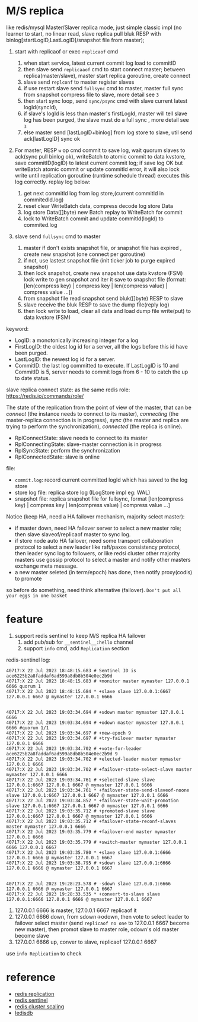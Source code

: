 # M/S replica
like redis/mysql Master/Slaver replica mode, just simple classic impl (no learner to start, no linear read, slave replica pull bluk RESP with binlog[startLogID,LastLogID]/snapshot file from master);
1. start with replicaof or exec `replicaof` cmd
   1. when start service, latest current commit log load to commitID
   2. then slave send `replicaaof` cmd to start connect master; between replica(master/slave), master start replica goroutine, create connect
   3. slave send `replconf` to master register slaves
   4. if use restart slave send `fullsync` cmd to master, master full sync from snapshot compress file to slave, more detail see `3`
   5. then start sync loop, send `sync/psync` cmd with slave current latest logId(syncId), 
   6. if slave's logId is less than master's firstLogId, master will tell slave log has been purged, the slave must do a full sync , more detail see `3`
   7. else master send [lastLogID+binlog] from log store to slave, util send ack[lastLogID] sync ok

2. For master, RESP `w` op cmd commit to save log, wait quorum slaves to ack(sync pull binlog ok), writeBatch to atomic commit to data kvstore, save commitID(logID) to latest current commit log; if save log OK but writeBatch atomic commit or update commitId error, it will also lock write until replication goroutine (runtime schedule thread) executes this log correctly. replay log below:
   1. get next commitId log from log store,(current commitId in commitedId.log)
   2. reset clear WriteBatch data, compress decode log store Data
   3. log store Data([]byte) new Batch replay to WriteBatch for commit
   4. lock to WriteBatch commit and update commitId(logId) to commited.log


3. slave send `fullsync` cmd to master
   1. master if don't exists snapshot file, or snapshot file has expired , create new snapshot (one connect per goroutine)
   2. if not, use lastest snapshot file (init ticker job to purge expired snapshot)
   3. then lock snapshot, create new snapshot use data kvstore (FSM) lock write to gen snapshot and iter it save to snapshot file (format: [len(compress key) | compress key | len(compress value) | compress value ...])
   4. from snapshot file read snapshot send bluk([]byte) RESP to slave
   5. slave receive the bluk RESP to save the dump file(reply log)
   6. then lock write to load, clear all data and load dump file write(put) to data kvstore (FSM)  

keyword:
+ LogID: a monotonically increasing integer for a log
+ FirstLogID: the oldest log id for a server, all the logs before this id have been purged.
+ LastLogID: the newest log id for a server.
+ CommitID: the last log committed to execute. If LastLogID is 10 and CommitID is 5, server needs to commit logs from 6 - 10 to catch the up to date status.

slave replica connect state: 
as the same redis role: https://redis.io/commands/role/

The state of the replication from the point of view of the master, that can be *connect* (the instance needs to connect to its master), *connecting* (the master-replica connection is in progress), *sync* (the master and replica are trying to perform the synchronization), *connected* (the replica is online).

* RplConnectState: slave needs to connect to its master
* RplConnectingState: slave-master connection is in progress
* RplSyncState: perform the synchronization
* RplConnectedState: slave is online

file:
* `commit.log`: record current committed logId which has saved to the log store
* store log file: replica store log (ILogStore impl eg: WAL)
* snapshot file: replica snapshot file for fullsync, format [len(compress key) | compress key | len(compress value) | compress value ...]

Notice (keep HA, need a HA failover mechanism, majority select master):
* if master down, need HA failover server to select a new master role; then slave slaveof/replicaof master to sync log.
* if store node auto HA failover, need some transport collaboration protocol to select a new leader like raft/paxos consistency protocol, then leader sync log to followers, or like redsi cluster other majority masters use gossip protocol to select a master and notify other masters exchange meta message. 
* a new master seleted (in term/epoch) has done, then notify proxy(codis) to promote

so before do something, need think alternative (failover). `Don't put all your eggs in one basket`

# feature
1. support redis sentinel to keep M/S replica HA failover
   1. add pub/sub for `__sentinel__:hello` channel
   2. support `info` cmd, add `Replication` section

redis-sentinel log:
```
40717:X 22 Jul 2023 18:48:15.683 # Sentinel ID is ace6225b2a8faddaf6ad599a8db8b504e0ec2b9d
40717:X 22 Jul 2023 18:48:15.683 # +monitor master mymaster 127.0.0.1 6666 quorum 1
40717:X 22 Jul 2023 18:48:15.684 * +slave slave 127.0.0.1:6667 127.0.0.1 6667 @ mymaster 127.0.0.1 6666


40717:X 22 Jul 2023 19:03:34.694 # +sdown master mymaster 127.0.0.1 6666
40717:X 22 Jul 2023 19:03:34.694 # +odown master mymaster 127.0.0.1 6666 #quorum 1/1
40717:X 22 Jul 2023 19:03:34.697 # +new-epoch 9
40717:X 22 Jul 2023 19:03:34.697 # +try-failover master mymaster 127.0.0.1 6666
40717:X 22 Jul 2023 19:03:34.702 # +vote-for-leader ace6225b2a8faddaf6ad599a8db8b504e0ec2b9d 9
40717:X 22 Jul 2023 19:03:34.702 # +elected-leader master mymaster 127.0.0.1 6666
40717:X 22 Jul 2023 19:03:34.702 # +failover-state-select-slave master mymaster 127.0.0.1 6666
40717:X 22 Jul 2023 19:03:34.761 # +selected-slave slave 127.0.0.1:6667 127.0.0.1 6667 @ mymaster 127.0.0.1 6666
40717:X 22 Jul 2023 19:03:34.761 * +failover-state-send-slaveof-noone slave 127.0.0.1:6667 127.0.0.1 6667 @ mymaster 127.0.0.1 6666
40717:X 22 Jul 2023 19:03:34.852 * +failover-state-wait-promotion slave 127.0.0.1:6667 127.0.0.1 6667 @ mymaster 127.0.0.1 6666
40717:X 22 Jul 2023 19:03:35.712 # +promoted-slave slave 127.0.0.1:6667 127.0.0.1 6667 @ mymaster 127.0.0.1 6666
40717:X 22 Jul 2023 19:03:35.712 # +failover-state-reconf-slaves master mymaster 127.0.0.1 6666
40717:X 22 Jul 2023 19:03:35.779 # +failover-end master mymaster 127.0.0.1 6666
40717:X 22 Jul 2023 19:03:35.779 # +switch-master mymaster 127.0.0.1 6666 127.0.0.1 6667
40717:X 22 Jul 2023 19:03:35.780 * +slave slave 127.0.0.1:6666 127.0.0.1 6666 @ mymaster 127.0.0.1 6667
40717:X 22 Jul 2023 19:03:38.795 # +sdown slave 127.0.0.1:6666 127.0.0.1 6666 @ mymaster 127.0.0.1 6667


40717:X 22 Jul 2023 19:28:23.578 # -sdown slave 127.0.0.1:6666 127.0.0.1 6666 @ mymaster 127.0.0.1 6667
40717:X 22 Jul 2023 19:28:33.535 * +convert-to-slave slave 127.0.0.1:6666 127.0.0.1 6666 @ mymaster 127.0.0.1 6667
```
1. 127.0.0.1 6666 is master, 127.0.0.1 6667 replicaof it
2. 127.0.0.1 6666 down, from sdown->odown, then vote to select leader to failover select master (send `replicaof no one` to 127.0.0.1 6667 become new master), then promot slave to master role, odown's old master become slave
3. 127.0.0.1 6666 up, conver to slave, replicaof 127.0.0.1 6667

use `info Replication` to check
# reference
* [redis replication](https://redis.io/docs/management/replication/)
* [redis sentinel](https://redis.io/docs/management/sentinel/)
* [redis cluster scaling](https://redis.io/docs/management/scaling/)
* [ledisdb](https://github.com/ledisdb/ledisdb)